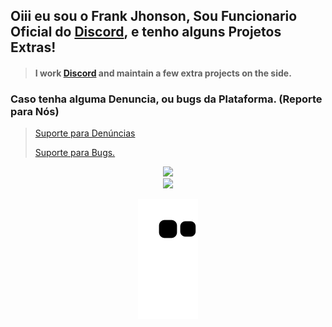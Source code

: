 ## Oiii eu sou o Frank Jhonson, Sou Funcionario Oficial do [Discord](https://discord.com/), e tenho alguns Projetos Extras! 

> #### I work [Discord](https://discord.com/) and maintain a few extra projects on the side. 

### Caso tenha alguma Denuncia, ou bugs da Plataforma. (Reporte para Nós)


> [  Suporte para Denúncias](http://dis.gd/contact) 
>
>
> [ Suporte para Bugs.](https://dis.gd/support)

<div align="center">
  <a href="https://github.com/MallowDiscord">
  <img height="180em" src="https://github-readme-stats.vercel.app/api?username=MallowDiscord&show_icons=true&theme=dracula&include_all_commits=true&count_private=true"/>
  <div align="medium">
  <img height="180em" src="https://github-readme-stats.vercel.app/api/top-langs/?username=MallowDiscord&layout=compact&langs_count=7&theme=dracula"/>
</div>












![Snake animation](https://github.com/rafaballerini/rafaballerini/blob/output/github-contribution-grid-snake.svg)
